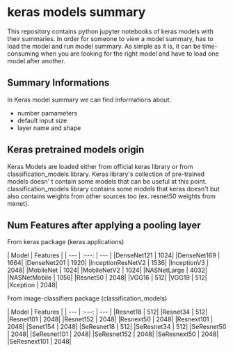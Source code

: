 
# keras models summary

This repository contains python jupyter notebooks of keras models with their summaries.
In order for someone to view a model summary, has to load the model and run model summary. As simple as it is, it can be time-consuming when you are looking for the right model and have to load one model after another.

## Summary Informations

In Keras model summary we can find informations about:
* number pamameters 
* default input size
* layer name and shape 

## Keras pretrained models origin

Keras Models are loaded either from official keras library or from classification_models library.
Keras library's collection of pre-trained models doesn' t contain some models that can be useful at this point. classification_models library contains some models that keras doesn't but also contains weights from other sources too (ex. resnet50 weights from mxnet).

## Num Features after applying a pooling layer
From keras package (keras.applications)

| Model | Features |
| --- | :---: | --- |
|DenseNet121 | 1024|
|DenseNet169 | 1664|
|DenseNet201 | 1920|
|InceptionResNetV2 | 1536|
|InceptionV3 | 2048|
|MobileNet | 1024|
|MobileNetV2 | 1024|
|NASNetLarge | 4032|
|NASNetMobile | 1056|
|Resnet50 | 2048|
|VGG16 | 512|
|VGG19 | 512|
|Xception | 2048|


From image-classifiers package (classification_models)

| Model | Features |
| --- | :---: | --- |
|Resnet18 | 512|
|Resnet34 | 512|
|Resnet101 | 2048|
|Resnet152 | 2048|
|Resnext50 | 2048|
|Resnext101 | 2048|
|Senet154 | 2048|
|SeResnet18 | 512|
|SeResnet34 | 512|
|SeResnet50 | 2048|
|SeResnet101 | 2048|
|SeResnet152 | 2048|
|SeResnext50 | 2048|
|SeResnext101 | 2048|


